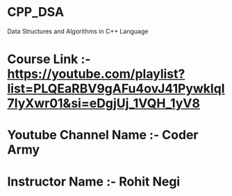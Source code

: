 # CPP_DSA
Data Structures and Algorithms in C++ Language
# Course Link :- https://youtube.com/playlist?list=PLQEaRBV9gAFu4ovJ41PywklqI7IyXwr01&si=eDgjUj_1VQH_1yV8
# Youtube Channel Name :- Coder Army 
# Instructor Name :- Rohit Negi
